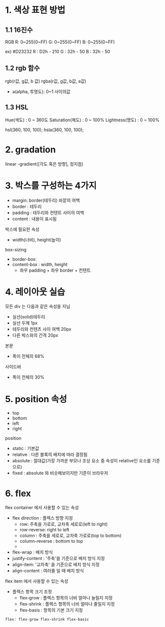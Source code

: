 # 1. 색상 표현 방법

## 1.1 16진수

RGB
R: 0~255(0~FF)
G: 0~255(0~FF)
B: 0~255(0~FF)


ex) #D23232
R : D2h - 210
G : 32h - 50
B : 32h - 50

## 1.2 rgb 함수

rgb(r값, g값, b 값)
rgba(r값, g값, b값, a값)
- a(alpha, 투명도): 0~1 사이의값

## 1.3 HSL
Hue(색도) : 0 ~ 360도
Saturation(채도) : 0 ~ 100%
Lightness(명도) : 0 ~ 100%

hsl(360, 100, 100);
hsla(360, 100, 100);

# 2. gradation

linear -gradient([각도 혹은 방향], 정지점)

# 3. 박스를 구성하는 4가지

- margin: border(테두리) 바깥의 여백
- border : 테두리
- padding : 테두리와 컨텐트 사이의 여백
- content : 내용이 표시됨

박스에 필요한 속성

- width(너비), height(높이)

box-sizing
- border-box: 
- content-box : width, height
    - 좌우 padding + 좌우 border + 컨텐트

# 4. 레이아웃 실습

모든 div 는 다음과 같은 속성을 지님
- 실선(solid)테두리
- 실선 두께 1px
- 테두리와 컨텐츠 사이 여백 20px
- 다른 박스와의 간격 20px

본문
- 폭이 전체의 68%

사이드바
- 폭이 전체의 30%

# 5. position 속성

- top
- bottom
- left
- right

position

- static : 기본값
- relative : 다른 블록의 배치에 따라 결정됨
- absolute : 절대값(가장 가까운 부모나 조상 요소 중 속성이 relative인 요소를 기준으로)
- fixed : absolute 와 비슷해보이지만 기준이 브라우저


# 6. flex

flex container 에서 사용할 수 있는 속성
- flex direction : 플렉스 방향 지정
  - row: 주축을 가로로, 교차축 세로로(left to right)
  - row-reverse: right to left
  - column : 주축을 세로로, 교차축 가로로(top to bottom)
  - column-reverse : bottom to top
  - 
- flex-wrap : 배치 방식
- justify-content : '주축'을 기준으로 배치 방식 지정
- align-item: '교차축' 을 기준으로 배치 방식 지정
- align-content : 여러줄 일 때 배치 방식

flex item 에서 사용할 수 있는 속성
- 플렉스 항목 크기 조정
   - flex-grow : 플렉스 항목의 너비 얼마나 늘릴지 지정
   - flex-shrink : 플렉스 항목의 너비 얼마나 줄일지 지정
   - flex-basis : 항목의 기본 크기 지정
```html
flex: flex-grow flex-shrink flex-basic
```

